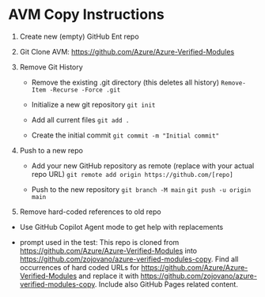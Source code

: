 # AVM Copy Instructions

1) Create new (empty) GitHub Ent repo

1) Git Clone AVM: https://github.com/Azure/Azure-Verified-Modules 

2) Remove Git History 

   - Remove the existing .git directory (this deletes all history)
   `Remove-Item -Recurse -Force .git`

   - Initialize a new git repository
   `git init`

   - Add all current files
   `git add .`

   - Create the initial commit
   `git commit -m "Initial commit"`

3) Push to a new repo
   - Add your new GitHub repository as remote (replace with your actual repo URL)
   `git remote add origin https://github.com/[repo]`

   - Push to the new repository
   `git branch -M main`
   `git push -u origin main`

4) Remove hard-coded references to old repo

- Use GitHub Copilot Agent mode to get help with replacements 

- prompt used in the test:
This repo is cloned from https://github.com/Azure/Azure-Verified-Modules into https://github.com/zojovano/azure-verified-modules-copy.
Find all occurrences of hard coded URLs for https://github.com/Azure/Azure-Verified-Modules and replace it with https://github.com/zojovano/azure-verified-modules-copy. Include also GitHub Pages related content.